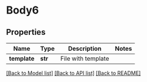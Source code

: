 # Body6

## Properties
Name | Type | Description | Notes
------------ | ------------- | ------------- | -------------
**template** | **str** | File with template | 

[[Back to Model list]](../README.md#documentation-for-models) [[Back to API list]](../README.md#documentation-for-api-endpoints) [[Back to README]](../README.md)

